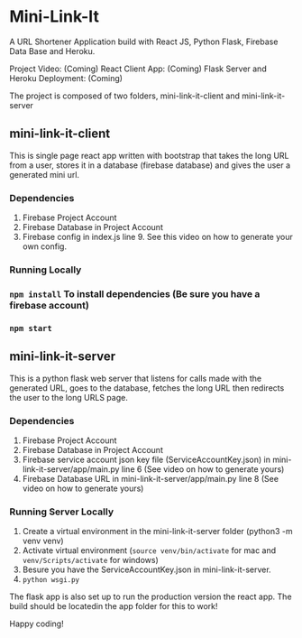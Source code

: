# Mini-Link-It
A URL Shortener Application build with React JS, Python Flask, Firebase Data Base and Heroku.

Project Video: (Coming)
React Client App: (Coming)
Flask Server and Heroku Deployment: (Coming)

The project is composed of two folders, mini-link-it-client and mini-link-it-server

## mini-link-it-client
This is single page react app written with bootstrap that takes the long URL from a user, stores it in a database (firebase database) and gives the user a generated
mini url. 

### Dependencies
1. Firebase Project Account
2. Firebase Database in Project Account
3. Firebase config in index.js line 9. See this video on how to generate your own config.

### Running Locally
### `npm install` To install dependencies (Be sure you have a firebase account)
### `npm start`

## mini-link-it-server
This is a python flask web server that listens for calls made with the generated URL, goes to the database, fetches the long URL then redirects the user to the
long URLS page.

### Dependencies
1. Firebase Project Account
2. Firebase Database in Project Account
3. Firebase service account json key file (ServiceAccountKey.json) in mini-link-it-server/app/main.py line 6 (See video on how to generate yours)
4. Firebase Database URL in mini-link-it-server/app/main.py line 8 (See video on how to generate yours)

### Running Server Locally
1. Create a virtual environment in the mini-link-it-server folder (python3 -m venv venv)
2. Activate virtual environment (`source venv/bin/activate` for mac and `venv/Scripts/activate` for windows)
3. Besure you have the ServiceAccountKey.json in mini-link-it-server. 
4. `python wsgi.py`

The flask app is also set up to run the production version the react app. The build should be locatedin the app folder for this to work!

Happy coding!
